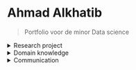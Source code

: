 # Ahmad Alkhatib

> Portfolio voor de minor Data science


<details><summary>Research project</summary>
<p>

## Task definition
<br />
Het doel van dit project, uitgevoerd voor Cofano Software Solutions, is om de processen bij containerterminals te optimaliseren door het verkorten van de tijd dat schepen aan de kade liggen voor het in- en uitladen van containers. Dit moet geautomatiseerd worden en het onderzoek zal zich richten op het vinden van een optimale aanpak om deze uitdaging aan te pakken. Dit is belangrijk voor de efficiëntie van containeroverslag in de haven en voor het verminderen van kosten.<br />
<br />
Hoofdvraag :<br />
Hoe kan ervoor gezorgd worden dat containers op de kade op een efficiënte manier opgestapeld kunnen worden, zodat de afnemer van de containers hier makkelijk bij kan.<br /> 
<br /> 
Deelvragen 
 <br />
•	Hoe ziet de lay-out van de desbetreffende kade eruit? <br />
•	Welke reinforcement learning modellen en methodes zijn relevant om dit optimalisatieprobleem aan te pakken? <br />
<br />

## Evaluation:
<br />
 uiteindelijk gefocust op een Reinforcement learning model als oplossing voor ons probleem. Hoewel we ook een lineair programmeer model hebben geprobeerd, heb ik mij hier niet verder mee bezig gehouden omdat ik geen expertise heb in lineair programmeren. Maar dankzij deze experimenten heb ik een dieper begrip verkregen van hoe Reinforcement learning werkt en hoe we het konden toepassen op ons specifieke geval. Dit heeft ons geholpen bij het maken van een betere keuze voor de oplossing van ons probleem.

## Conclusions: 
 <br />
In dit project is gekeken naar manieren om containers op een efficiënte manier op te stapelen op een kade, zodat de afnemer van de containers hier gemakkelijk bij kan. Door het probleemdomein in kaart te brengen, bleek dat de huidige containerplaatsing op een kade handmatig verloopt, wat tijd en geld kost. Door gebruik te maken van Reinforcement Learning (RL) en twee verschillende agents (PPO en A2C) die interacties voerden met een environment, kwam de PPO-agent als de beste naar voren. Door de PPO-agent te trainen met optimale waarden en hyperparameters, is er een efficiënte containerplaatsing ontstaan, waarbij rekening wordt gehouden met de bestemming van aangrenzende containers. Dit is een grote doorbraak voor de logistieke sector en een goed voorbeeld van hoe technologie/AI de internationale handel bevordert.
 
## Planning:
<br />
Als groep hebben we afgesproken om een planning te maken en te werken met Scrum methodologie. Hierbij maakten we gebruik van een tool genaamd Trello waar we alle taken bijhouden, de verantwoordelijken aangeven en de deadlines noteren. We hebben alles ook kunnen indelen in afgeronde taken en werk in uitvoering.<br />
 <br />
Verder hebben we ons gehouden aan de volgende planning:<br />
 <br />
 • Elke maandag om 11:00 bespreken we met docent Karin de Smidt. <br />
 • Op vrijdag om 10:00 in Delft hebben we begeleidingsgesprekken met docenten Tony Andrioli en Jeroen Vuurens waar we al onze vragen kunnen stellen die we niet konden beantwoorden tijdens de week. <br />
 • Als groep hebben we afgesproken om op wisselende dagen via Teams te communiceren, aangezien we andere verplichtingen hadden. <br />
 
 
</p>
</details>


<details><summary>Domain knowledge</summary>
<p>

## Introduction of the subject field

### Data science cursus:
<br />
Data Science is een multidisciplinair veld dat zich richt op het verkrijgen van inzicht en kennis uit gegevens. Het omvat verschillende stappen zoals het verzamelen, opschonen, analyseren en visualiseren van gegevens. Met behulp van methoden uit de statistiek, wiskunde, informatica en machine learning, ontdekken data wetenschappers patronen in de gegevens en maken zij voorspellingen.
Data Science wordt vaak toegepast in verschillende industrieën, zoals financiën, gezondheidszorg, marketing en retail om beslissingen te nemen gebaseerd op data. In de financiële sector wordt bijvoorbeeld gebruik gemaakt van data science om fraude te detecteren en risico's te bepalen. In de gezondheidszorg wordt data science ingezet om patiëntendossiers te analyseren en zo behandelingsopties te bepalen. In marketing en retail worden klantprofielen opgebouwd en voorspellingen gedaan over klantgedrag.<br />
<br />
Data Science is een snel groeiend veld en wordt vaak beschouwd als een van de belangrijkste vaardigheden voor de toekomst van werk. Er zijn steeds meer organisaties die grote hoeveelheden gegevens verzamelen, zoals sociale media, sensoren en internet-verbonden apparaten. Deze gegevens moeten worden geanalyseerd en geïnterpreteerd om waardevolle inzichten te verkrijgen.<br />
 <br />
Een data scientist is vaak verantwoordelijk voor het bedenken van de juiste vragen, het verzamelen en opschonen van gegevens, het bouwen van modellen en het communiceren van resultaten. Het vereist vaak een combinatie van vaardigheden in statistiek, programmeren, communicatie en domain-kennis. Veel data wetenschappers hebben een achtergrond in wiskunde, informatica of statistiek, maar er zijn ook steeds meer professionals die een overstap maken naar data science vanuit andere achtergronden zoals economie, natuurkunde, of zelfs filosofie.<br />
<br />
In samenvatting, Data Science is een veld dat zich richt op het verkrijgen van inzicht en kennis uit gegevens door middel van het verzamelen, opschonen, analyseren en visualiseren van gegevens met behulp van methoden uit de statistiek, wiskunde, informatica en machine learning. Het wordt veelvuldig toegepast in verschillende industrieën, zoals financiën, gezondheidszorg, marketing en retail, om beslissingen te nemen gebaseerd op data. Het is een snel groeiend veld en wordt vaak beschouwd als een van de belangrijkste vaardigheden voor de toekomst van het werk. Data wetenschappers hebben vaak een achtergrond in wiskunde, informatica of statistiek, maar er zijn ook steeds meer professionals die een overstap maken naar data science vanuit andere achtergronden, zoals economie of natuurkunde.
<br />
 <br />
 
### Het project:
<br />
In de logistieke wereld is de scheepvaart een cruciale sector. Goederen worden eerst in containers geladen en vervolgens naar een terminal vervoerd, waar ze op een containerschip gezet worden. Voordat de containers op het schip geplaatst worden, staan ze eerst op de container yard van de terminal. Hier worden de containers die meegaan met het schip, met behulp van een reachstacker op het schip gezet.

Het doel is om de containers zo efficiënt mogelijk te plaatsen en op te stapelen, zodat er zo min mogelijk stappen nodig zijn om de containers op elk schip te laden. Dit bespaart tijd en geld, en vermindert vertragingen. Cofano wil onderzoeken welke methode(s) geschikt zijn om het container stacking probleem op te lossen en het container stacken te automatiseren. Eén van de oplossingsrichtingen is om het probleem als een optimalisatieprobleem te formuleren, bestaande uit decision variables, objective function en constraints, en vervolgens een heuristiek toe te passen. Het is interessant om meerdere heuristieken toe te passen en deze met elkaar te vergelijken op basis van hun resultaten.
 
<br />

## Literature research:
Ik heb tijdens het project gezocht naar literatuur om begrip te krijgen over hoe machine learning-modellen werken en om oplossingen te vinden die voorspellende modellen opleveren.<br />
<br />
https://www.ibm.com/topics/machine-learning<br />
https://en.wikipedia.org/wiki/Machine_learning<br />
https://www.sap.com/insights/what-is-machine-learning.html<br />
https://www.geeksforgeeks.org/what-is-reinforcement-learning/<br />
https://en.wikipedia.org/wiki/Reinforcement_learning<br />
https://www.ifaamas.org/Proceedings/aamas2019/pdfs/p2250.pdf<br />
https://www.geeksforgeeks.org/ml-reinforcement-learning-algorithm-python-implementation-using-q-learning/?ref=rp<br />


## Explanation of Terminology, jargon and definitions:<br />
 
Data science is een interdisciplinaire veld dat zich richt op het verzamelen, analyseren en interpreteren van grote hoeveelheden gegevens (big data) met behulp van methoden uit de statistiek, wiskunde, informatica en andere gerelateerde velden. Hieronder worden enkele belangrijke termen, jargon en definities behandeld die vaak worden gebruikt in de context van data science.<br />


• Big data: Dit verwijst naar zeer grote hoeveelheden gegevens die te groot zijn om te worden verwerkt of opgeslagen door traditionele databases of software.<br />


• Machine learning: Dit is een subveld van kunstmatige intelligentie waarbij computerprogramma's in staat zijn om van gegevens te leren zonder expliciet geprogrammeerd te worden.<br />


• Data mining: Dit is het proces van het ontdekken van patronen en kennis in grote hoeveelheden gegevens.<br />


• Data warehousing: Dit is het proces van het opslaan van grote hoeveelheden gegevens in een centrale database voor analyse en rapportage.<br />


• Data visualization: Dit is het proces van het weergeven van gegevens in een visueel aantrekkelijke manier, zoals grafieken of kaarten.<br />


• Data cleansing: Dit is het proces van het verwijderen of corrigeren van fouten of inconsistenties in de gegevens.<br />


• Data modeling: Dit is het proces van het creëren van een logisch en fysiek model van de gegevens voor gebruik in een database of andere gegevensopslag.<br />


• Natural Language Processing (NLP): Dit is een subveld van kunstmatige intelligentie dat zich richt op het verwerken van menselijke taal door computers.<br />


• Predictive modeling: Dit is het proces van het maken van voorspellingen over toekomstige gebeurtenissen op basis van historische gegevens.<br />


• Data governance: Dit is het proces van het beheren van gegevens op een manier die voldoet aan de eisen van de organisatie en de wetgeving.<br />

• Machine learning is een belangrijk onderdeel van data science en wordt vaak gebruikt voor het analyseren van grote hoeveelheden gegevens. Het is een proces waarbij computers in staat zijn om van gegevens te leren zonder expliciet geprogrammeerd te worden. Dit kan worden gedaan door het gebruik van algoritmen die in staat zijn om patronen en relaties in de gegevens te ontdekken. Er zijn verschillende soorten machine learning, waaronder supervised learning, unsupervised learning en reinforcement learning.<br />

• Supervised learning is waarbij de computers leert met behulp van gegevens met bekende output (gelabeled data) zoals bijvoorbeeld bij het klassificeren van beelden.
• Unsupervised learning is waarbij de computer geen gekende output heeft en zelf patronen probeert te ontdekken zoals bijvoorbeeld bij het ontdekken van clusters in gegevens. <br />

• Reinforcement learning is een vorm van machine learning waarbij de computer leert door feedback te krijgen op zijn acties. Machine learning-modellen worden vaak gebruikt in toepassingen zoals voorspellingen, automatisch classificeren, beeldherkenning en natuurlijke taalverwerking.<br />


• Overfitting: Dit gebeurt wanneer een model te complex is en zich te nauwkeurig aanpast aan de training gegevens, waardoor het slecht presteert op onbekende gegevens (test gegevens). Het model leert de ruis (noise) in de training gegevens, in plaats van de echte relaties tussen de features en de output. Dit leidt tot een hoge nauwkeurigheid op de training gegevens en een slechte prestatie op de testgegevens.<br />


• Underfitting: Dit gebeurt wanneer een model te simpel is en niet in staat is om de complexiteit van de gegevens te captureren. Dit leidt tot een slechte prestatie zowel op de training gegevens als op de testgegevens.<br />

 
 </p>
</details>

<details><summary> Communication</summary>
<p>
 
## Presentations:
[Externe presentatie week 14 groep 4](https://github.com/AhmadJ98/ahmad.alkhatib/blob/main/Externe%20presentatie%20week%2014%20groep%204.pptx)<br />
[Interne presentatie week 10 groep 4](https://github.com/AhmadJ98/ahmad.alkhatib/blob/main/Interne%20presentatie%20week%2010%20groep%204.pptx)<br />


## Writing paper:
<br />
• Voor het eerste project (Food Boost) heb ik de onderstaande documenten geschreven voor onze research paper:<br />
 
[IJzer](https://github.com/AhmadJ98/ahmad.alkhatib/blob/main/IJzer.docx)<br />
[VitamineB12](https://github.com/AhmadJ98/ahmad.alkhatib/blob/main/Vitamine%20B12.docx)<br />

 <br />
• Voor het tweede project (Container) heb ik de discussie onderdeel geschreven.
 </p>
</details>
